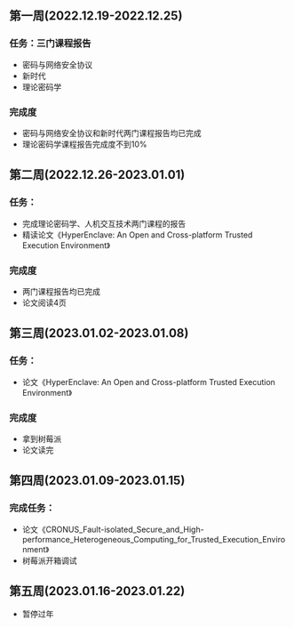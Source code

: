 ## 第一周(2022.12.19-2022.12.25)
### 任务：三门课程报告
+ 密码与网络安全协议
+ 新时代
+ 理论密码学
### 完成度
+ 密码与网络安全协议和新时代两门课程报告均已完成
+ 理论密码学课程报告完成度不到10%

## 第二周(2022.12.26-2023.01.01)
### 任务：
+ 完成理论密码学、人机交互技术两门课程的报告
+ 精读论文《HyperEnclave: An Open and Cross-platform Trusted Execution Environment》
### 完成度
+ 两门课程报告均已完成
+ 论文阅读4页

## 第三周(2023.01.02-2023.01.08)
### 任务：
+ 论文《HyperEnclave: An Open and Cross-platform Trusted Execution Environment》
### 完成度
+ 拿到树莓派
+ 论文读完

## 第四周(2023.01.09-2023.01.15)
### 完成任务：
+ 论文《CRONUS_Fault-isolated_Secure_and_High-performance_Heterogeneous_Computing_for_Trusted_Execution_Environment》
+ 树莓派开箱调试

## 第五周(2023.01.16-2023.01.22)
+ 暂停过年
